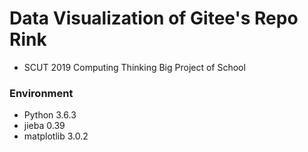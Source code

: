 # Data Visualization of Gitee's Repo Rink

+ SCUT 2019 Computing Thinking Big Project of School

### Environment
+ Python 3.6.3
+ jieba 0.39
+ matplotlib 3.0.2